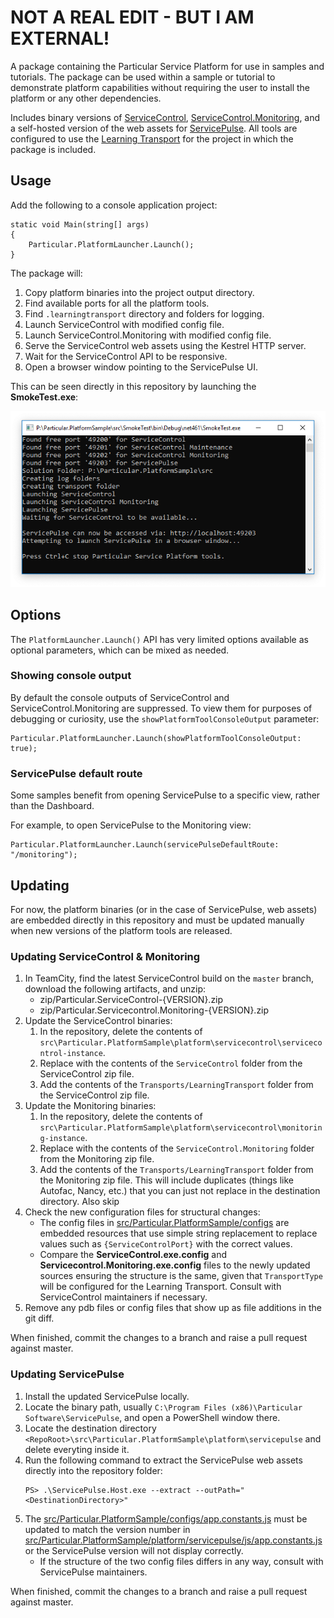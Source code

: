 # NOT A REAL EDIT - BUT I AM EXTERNAL!

A package containing the Particular Service Platform for use in samples and tutorials. The package can be used within a sample or tutorial to demonstrate platform capabilities without requiring the user to install the platform or any other dependencies.

Includes binary versions of [ServiceControl](https://github.com/Particular/ServiceControl), [ServiceControl.Monitoring](https://github.com/Particular/ServiceControl.Monitoring), and a self-hosted version of the web assets for [ServicePulse](https://github.com/Particular/ServicePulse). All tools are configured to use the [Learning Transport](https://docs.particular.net/transports/learning/) for the project in which the package is included.


## Usage

Add the following to a console application project:

```
static void Main(string[] args)
{
    Particular.PlatformLauncher.Launch();
}
```

The package will:

1. Copy platform binaries into the project output directory.
1. Find available ports for all the platform tools.
1. Find `.learningtransport` directory and folders for logging.
1. Launch ServiceControl with modified config file.
1. Launch ServiceControl.Monitoring with modified config file.
1. Serve the ServiceControl web assets using the Kestrel HTTP server.
1. Wait for the ServiceControl API to be responsive.
1. Open a browser window pointing to the ServicePulse UI.

This can be seen directly in this repository by launching the **SmokeTest.exe**:

![SmokeTest Output](output.png)

## Options

The `PlatformLauncher.Launch()` API has very limited options available as optional parameters, which can be mixed as needed.

### Showing console output

By default the console outputs of ServiceControl and ServiceControl.Monitoring are suppressed. To view them for purposes of debugging or curiosity, use the `showPlatformToolConsoleOutput` parameter:

```
Particular.PlatformLauncher.Launch(showPlatformToolConsoleOutput: true);
```

### ServicePulse default route

Some samples benefit from opening ServicePulse to a specific view, rather than the Dashboard.

For example, to open ServicePulse to the Monitoring view:

```
Particular.PlatformLauncher.Launch(servicePulseDefaultRoute: "/monitoring");
```


## Updating

For now, the platform binaries (or in the case of ServicePulse, web assets) are embedded directly in this repository and must be updated manually when new versions of the platform tools are released.

### Updating ServiceControl & Monitoring

1. In TeamCity, find the latest ServiceControl build on the `master` branch, download the following artifacts, and unzip:
    * zip/Particular.ServiceControl-{VERSION}.zip
    * zip/Particular.Servicecontrol.Monitoring-{VERSION}.zip
2. Update the ServiceControl binaries:
    1. In the repository, delete the contents of `src\Particular.PlatformSample\platform\servicecontrol\servicecontrol-instance`.
    2. Replace with the contents of the `ServiceControl` folder from the ServiceControl zip file.
    3. Add the contents of the `Transports/LearningTransport` folder from the ServiceControl zip file.
3. Update the Monitoring binaries:
    1. In the repository, delete the contents of  `src\Particular.PlatformSample\platform\servicecontrol\monitoring-instance`.
    2. Replace with the contents of the `ServiceControl.Monitoring` folder from the Monitoring zip file.
    3. Add the contents of the `Transports/LearningTransport` folder from the Monitoring zip file. This will include duplicates (things like Autofac, Nancy, etc.) that you can just not replace in the destination directory. Also skip 
4. Check the new configuration files for structural changes:
    * The config files in [src/Particular.PlatformSample/configs](https://github.com/Particular/Particular.PlatformSample/tree/master/src/Particular.PlatformSample/configs) are embedded resources that use simple string replacement to replace values such as `{ServiceControlPort}` with the correct values.
    * Compare the **ServiceControl.exe.config** and **Servicecontrol.Monitoring.exe.config** files to the newly updated sources ensuring the structure is the same, given that `TransportType` will be configured for the Learning Transport. Consult with ServiceControl maintainers if necessary.
5. Remove any pdb files or config files that show up as file additions in the git diff.

When finished, commit the changes to a branch and raise a pull request against master. 

### Updating ServicePulse

1. Install the updated ServicePulse locally.
2. Locate the binary path, usually `C:\Program Files (x86)\Particular Software\ServicePulse`, and open a PowerShell window there.
3. Locate the destination directory `<RepoRoot>\src\Particular.PlatformSample\platform\servicepulse` and delete everyting inside it. 
4. Run the following command to extract the ServicePulse web assets directly into the repository folder:
    ```
    PS> .\ServicePulse.Host.exe --extract --outPath="<DestinationDirectory>"
    ```
5. The [src/Particular.PlatformSample/configs/app.constants.js](https://github.com/Particular/Particular.PlatformSample/blob/master/src/Particular.PlatformSample/configs/app.constants.js) must be updated to match the version number in [src/Particular.PlatformSample/platform/servicepulse/js/app.constants.js](https://github.com/Particular/Particular.PlatformSample/blob/master/src/Particular.PlatformSample/platform/servicepulse/js/app.constants.js) or the ServicePulse version will not display correctly.
    * If the structure of the two config files differs in any way, consult with ServicePulse maintainers.

When finished, commit the changes to a branch and raise a pull request against master.
